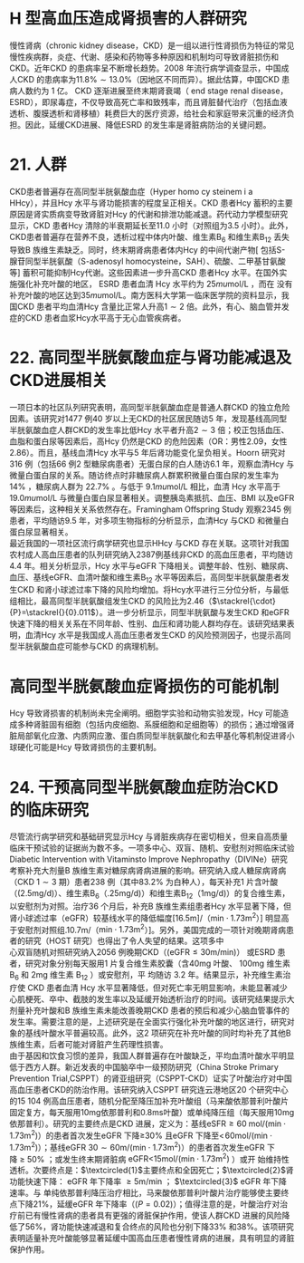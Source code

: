# H 型高血压造成肾损害的人群研究  
慢性肾病（chronic kidney disease，CKD）是一组以进行性肾损伤为特征的常见慢性疾病群，炎症、代谢、感染和药物等多种原因和机制均可导致肾脏损伤和CKD。近年CKD 的患病率呈不断增长趋势。2008 年流行病学调查显示，中国成人CKD 的患病率为$11.8\%\sim13.0\%$（因地区不同而异）。据此估算，中国CKD 患病人数约为 1  亿。 CKD  逐渐进展至终末期肾衰竭（ end stage renal  disease，ESRD），即尿毒症，不仅导致高死亡率和致残率，而且肾脏替代治疗（包括血液透析、腹膜透析和肾移植）耗费巨大的医疗资源，给社会和家庭带来沉重的经济负担。因此，延缓CKD进展、降低ESRD 的发生率是肾脏病防治的关键问题。  
# 21.   人群  
CKD患者普遍存在高同型半胱氨酸血症（Hyper homo cy steinem i a  
HHcy），并且Hcy 水平与肾功能损害的程度呈正相关。CKD 患者Hcy 蓄积的主要原因是肾实质病变导致肾脏对Hcy 的代谢和排泄功能减退。药代动力学模型研究显示，CKD 患者Hcy 清除的半衰期延长至11.0 小时（对照组为3.5 小时）。此外，CKD患者普遍存在营养不良，透析过程中体内叶酸、维生素$\mathrm{B}_{6}$ 和维生素$\mathrm{B}_{12}$ 丢失导致B 族维生素缺乏。同时，终末期肾病患者体内Hcy 的中间代谢产物[ 包括S- 腺苷同型半胱氨酸（S-adenosyl homocysteine，SAH）、硫酸、二甲基甘氨酸等] 蓄积可能抑制Hcy代谢。这些因素进一步升高CKD 患者Hcy 水平。在国外实施强化补充叶酸的地区， ESRD  患者血清 Hcy  水平约为 $25mu\mathrm{mol}/\mathrm{L}$ ，而在 没有补充叶酸的地区达到$35mu\mathrm{mol}/\mathrm{L}$。南方医科大学第一临床医学院的资料显示，我国CKD 患者平均血清Hcy 含量比正常人升高$1\sim2$ 倍。此外，有心、脑血管并发症的CKD 患者血浆Hcy水平高于无心血管疾病者。  
# 22. 高同型半胱氨酸血症与肾功能减退及CKD进展相关  
一项日本的社区队列研究表明，高同型半胱氨酸血症是普通人群CKD 的独立危险因素。该研究对1477 例40 岁以上无CKD的社区居民随访5 年，发现基线高同型半胱氨酸血症人群CKD的发生率比低Hcy 水平者升高$2\sim3$ 倍；校正包括血压、血脂和蛋白尿等因素后，高Hcy 仍然是CKD 的危险因素（OR：男性2.09，女性2.86）。而且，基线血清Hcy 水平与5 年后肾功能变化呈负相关。Hoorn 研究对316 例（包括66 例2 型糖尿病患者）无蛋白尿的白人随访6.1 年，观察血清Hcy 与微量白蛋白尿的关系。随访终点时非糖尿病人群累积微量白蛋白尿的发生率为$14\%$ ，糖尿病人群为 $22.7\%$ 。与低于 $9.1mu\mathrm{mol}/\mathrm{L}$  相比，血清 Hcy 水平高于$19.0mu\mathrm{mol}/\mathrm{L}$ 与微量白蛋白尿显著相关。调整胰岛素抵抗、血压、BMI 以及eGFR 等因素后，这种相关关系依然存在。Framingham Offspring Study 观察2345 例患者，平均随访9.5 年，对多项生物指标的分析显示，血清Hcy 与CKD 和微量白蛋白尿显著相关。  
最近我国的一项社区流行病学研究也显示HHcy 与CKD 存在关联。这项针对我国农村成人高血压患者的队列研究纳入2387例基线非CKD 的高血压患者，平均随访4.4 年。相关分析显示，Hcy 水平与eGFR 下降相关。调整年龄、性别、糖尿病、血压、基线eGFR、血清叶酸和维生素$\mathrm{B}_{12}$ 水平等因素后，高同型半胱氨酸患者发生CKD 和肾小球滤过率下降的风险均增加。将Hcy水平进行三分位分析，与最低组相比，最高同型半胱氨酸组发生CKD 的风险比为2.46（$\stackrel{\cdot}{P}=\stackrel{}{0}.011$）。进一步分析显示，同型半胱氨酸与发生CKD 和eGFR 快速下降的相关关系在不同年龄、性别、血压和肾功能人群均存在。该研究结果表明，血清Hcy 水平是我国成人高血压患者发生CKD 的风险预测因子，也提示高同型半胱氨酸血症可能参与CKD 的病理机制。  
#  高同型半胱氨酸血症肾损伤的可能机制  
Hcy 导致肾损害的机制尚未完全阐明。细胞学实验和动物实验发现，Hcy 可能造成多种肾脏固有细胞（包括内皮细胞、系膜细胞和足细胞等）的损伤；通过增强肾脏局部氧化应激、内质网应激、蛋白质同型半胱氨酸化和去甲基化等机制促进肾小球硬化可能是Hcy 导致肾损伤的主要机制。  
# 24. 干预高同型半胱氨酸血症防治CKD 的临床研究  
尽管流行病学研究和基础研究显示Hcy 与肾脏疾病存在密切相关，但来自高质量临床干预试验的证据尚为数不多。一项多中心、双盲、随机、安慰剂对照临床试验 Diabetic Intervention with  Vitaminsto Improve Nephropathy（DIVINe）研究考察补充大剂量B 族维生素对糖尿病肾病进展的影响。研究纳入成人糖尿病肾病（CKD $1\sim3$ 期）患者238 例（其中$83.2\%$ 为白种人），每天补充1 片含叶酸（$\left(2.5\mathrm{m}\mathrm{g}/\mathrm{d}\right)$）、维生素$\mathrm{B}_{6}$（$.25\mathrm{mg/d})$）和维生素$\mathrm{B}_{12}$（$1\mathrm{{mg}/\mathrm{{d})}}$）的复合维生素，以安慰剂为对照。治疗36 个月后，补充B 族维生素组患者Hcy 水平显著下降，但肾小球滤过率（eGFR）较基线水平的降低幅度$[16.5\mathrm{m}]/$（$\mathrm{min}\cdot1.73\mathrm{m}^{2}$）] 明显高于安慰剂对照组$.10.7\mathrm{m}/$（$\mathrm{min}\cdot1.73\mathrm{m}^{2}$）]。另外，美国完成的一项针对晚期肾病患者的研究（HOST 研究）也得出了令人失望的结果。这项多中  
心双盲随机对照研究纳入2056 例晚期CKD（$(\mathrm{eGFR}\leqslant30\mathrm{m}/\mathrm{min})$） 或ESRD 患者，研究对象分别每天服用1 片复合维生素胶囊（含$40\mathrm{mg}$  叶酸、 $100\mathrm{mg}$  维生素 $\mathrm{B_{6}}$  和 $2\mathrm{mg}$  维生素 $\mathrm{B}_{12}$ ）或安慰剂，平 均随访 3.2  年。结果显示，补充维生素治疗使 CKD  患者血清 Hcy 水平显著降低，但对死亡率无明显影响，未能显著减少心肌梗死、卒中、截肢的发生率以及延缓开始透析治疗的时间。该研究结果提示大剂量补充叶酸和B 族维生素未能改善晚期CKD 患者的预后和减少心脑血管事件的发生率。需要注意的是，上述研究是在全面实行强化补充叶酸的地区进行，研究对象的基线叶酸水平普遍较高。此外，这2 项研究在补充叶酸的同时均补充了其他B  族维生素，后者可能对肾脏产生药理性损害。  
由于基因和饮食习惯的差异，我国人群普遍存在叶酸缺乏，平均血清叶酸水平明显低于西方人群。新近发表的中国脑卒中一级预防研究（China Stroke Primary Prevention Trial,CSPPT）的肾亚组研究（CSPPT-CKD）证实了叶酸治疗对中国高血压患者CKD的防治作用。该研究纳入CSPPT 研究连云港地区20 个研究中心的15 104 例高血压患者，随机分配至降压加补充叶酸组（马来酸依那普利叶酸片固定复方，每天服用$10\mathrm{mg}$依那普利和$0.8\mathrm{ms}$叶酸）或单纯降压组（每天服用$10\mathrm{mg}$ 依那普利）。研究的主要终点是CKD 进展，定义为：基线$\mathrm{eSFR}\geqslant60\;\mathrm{mol}/\left(\mathrm{min}\cdot1.73\mathrm{m}^{2}\right)$）的患者首次发生eGFR 下降≥$30\%$ 且eGFR 下降至${<\!60\mathrm{mol}/\left(\mathrm{min}\cdot1.73\mathrm{m}^{2}\right)}$）；基线eGFR $30\sim60\mathrm{m}/\left(\mathrm{min}\cdot1.73\mathrm{m}^{2}\right)$）的患者首次发生eGFR 下  
降 ≥ $50\%$ ；或发生终末期肾脏病 $\mathrm{eGFR<}15\mathrm{mol/\left(min\cdot1.73m^{2}\right)}$ ）或开 始维持性透析。次要终点是：$\textcircled{1}$主要终点和全因死亡；$\textcircled{2}$肾功能快速下降： eGFR  年下降率 $\geqslant5\mathrm{m}/\mathrm{min}$ ； $\textcircled{3}$ eGFR  年下降速率。与 单纯依那普利降压治疗相比，马来酸依那普利叶酸片治疗能够使主要终点下降$21\%$，延缓eGFR 年下降率（$(P{=}0.02)$）；值得注意的是，叶酸治疗对治疗前已有慢性肾病的患者具有更强的肾脏保护作用，使该人群CKD 进展的风险降低了$56\%$，肾功能快速减退和复合终点的风险也分别下降$33\%$ 和$38\%$。该项研究表明适量补充叶酸能够显著延缓中国高血压患者慢性肾病的进展，具有明显的肾脏保护作用。  
